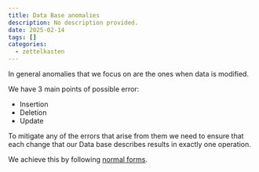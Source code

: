 ```yaml
---
title: Data Base anomalies
description: No description provided.
date: 2025-02-14
tags: []
categories:
  - zettelkasten
---
```


In general anomalies that we focus on are the ones when data is modified. 

We have 3 main points of possible error:

 - Insertion 
 - Deletion
 - Update

To mitigate any of the errors that arise from them we need to ensure that each change that our Data base describes results in exactly one operation. 

We achieve this by following [normal forms](Normalization%20in%20Data%20Bases.md#Normal%20Forms%20rules).
